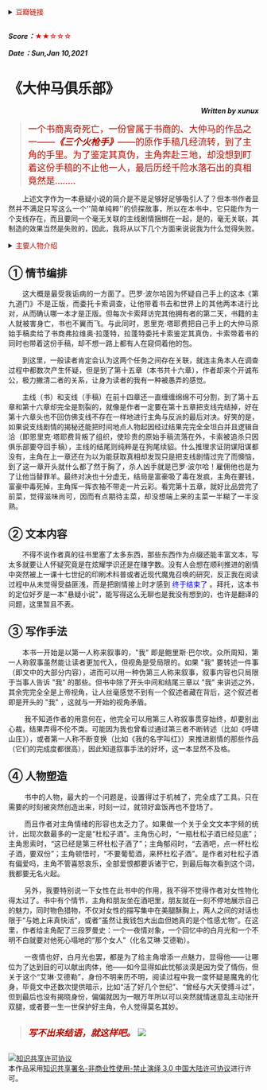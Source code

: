 <details>
    <summary><font color=blue**>豆瓣链接</font> </summary>

##
[<p align=right>豆瓣读书</p>](https://book.douban.com/subject/1430534/) 
<img src='png/002.png' width=900> 
---
</details>

##

***Score：***<font color=yellow**>★★☆☆☆</font>

***Date：Sun,Jan 10,2021***


# 《大仲马俱乐部》
***<p align=right>Written by xunux</p>***


><font color=blue* size=4>一个书商离奇死亡，一份曾属于书商的、大仲马的作品之一——***《三个火枪手》***——的原作手稿几经流转，到了主角的手里。为了鉴定其真伪，主角奔赴三地，却没想到盯着这份手稿的不止他一人，最后历经千险水落石出的真相竟然是........</font>

<p align=justify>
&emsp;&emsp;上述文字作为一本悬疑小说的简介是不是足够好足够吸引人了？但本书作者显然并不满足只写这么一个''简单纯粹''的侦探故事，所以在本书中，它只能作为一个支线存在，而且要同一个毫无关联的主线剧情捆绑在一起，是的，毫无关联，其制造的效果当然是失败的，因此，我将从以下几个方面来说说我为什么觉得失败。
</p>

<details>
    <summary><font color=blue**>主要人物介绍</font> </summary>

```python
1. 卢卡斯·卡索：本书的主角，职业是赏金猎人，负责不择手段地从各处为雇主搜集他们想要的珍贵藏书。
2. 弗拉维奥·拉蓬特：主角的好友，书商，或者说中间商。
3. 巴罗·波尔哈：富豪，书籍收藏家，三本世上仅存的《第九道门》之一的拥有者。
4. 鲍里斯·巴尔坎：故事中的第一人称“我”，书评家，大仲马俱乐部主办者。
5. 恩里克·塔耶费：书籍收藏家，大仲马俱乐部成员。
6. 利亚娜·塔耶费：恩里克·塔耶费的妻子，大仲马俱乐部成员。
```
</details>

## ① 情节编排
<p align=justify>
&emsp;&emsp;这大概是最受我诟病的一方面了。巴罗·波尔哈因为怀疑自己手上的这本《第九道门》不是正版，而委托卡索调查，让他带着书去和世界上的其他两本进行比对，从而确认哪一本才是正版。但每次卡索拜访完其他拥有者的第二天，书籍的主人就被害身亡，书也不翼而飞。与此同时，恩里克·塔耶费把自己手上的大仲马原始手稿卖给了书商弗拉维奥·拉蓬特，拉蓬特委托卡索鉴定其真伪，卡索带着书的同时也带着这份手稿，却不想一路上都有人在窥伺着他的包。
</p>

<p align=justify>
&emsp;&emsp;到这里，一般读者肯定会认为这两个任务之间存在关联，就连主角本人在调查过程中都数次产生怀疑，但是到了第十五章（本书共十六章），作者却来个开诚布公，极力撇清二者的关系，让身为读者的我有一种被愚弄的感觉。
</p>

<p align=justify>
&emsp;&emsp;主线（书）和支线（手稿）在前十四章还一直缠缠绵绵不可分割，到了第十五章和第十六章却完全是割裂的，就像是作者一定要在第十五章把支线完结掉，好在第十六章头也不回仿佛支线不存在一样地进行主角与反派的最后对决。好笑的是，如果说支线剧情的揭秘还能把时间地点人物起因经过结果完完全全坦白并且逻辑自洽（即恩里克·塔耶费背叛了组织，使珍贵的原始手稿流落在外，卡索被追杀只因俱乐部要夺回手稿），主线的结尾则纯粹是在狗尾续貂。什么推理求证阴谋阳谋都没有，主角在上一章还在为以为能获取真相却发现只是把支线剧情过完了而懊恼，到了这一章开头就什么都了然于胸了，杀人凶手就是巴罗·波尔哈！雇佣他也是为了让他当替罪羊。最终对决也十分虚无，结局是富豪吸了毒在发疯，主角在要钱，富豪中毒死掉，主角挥一挥衣袖不带走一片云彩。看完第十五章，就好比品尝完了前菜，觉得滋味尚可，因而有点期待主菜，却没想端上来的主菜一半糊了一半没熟。
</p>

## ② 文本内容

<p align=justify>
&emsp;&emsp;不得不说作者真的往书里塞了太多东西，那些东西作为点缀还能丰富文本，写太多就要让人怀疑究竟是在炫耀学识还是在赚字数。没有人会想在顺利推进的剧情中突然被上一课十七世纪的印刷术科普或者近现代魔鬼召唤的研究，反正我在阅读过程中从未觉得受益匪浅，而是把剧情接上时才感到 <font color=blue>终于结束了</font> 。拜托，这本书的定位好歹是一本"悬疑小说"，能写得这么无聊也是我没有想到的，也许是翻译的问题，这里暂且不表。
</p>

## ③ 写作手法
<p align=justify>
&emsp;&emsp;本书一开始是以第一人称来叙事的，"我" 即是鲍里斯·巴尔坎。众所周知，第一人称叙事虽然能让读者更加代入，但视角是受局限的。如果 "我" 要转述一件事（即文中的大部分内容），进而可以用一种伪第三人称来叙事，叙事内容也只局限于当事人告诉 "我" 的那些。但书中除了开头中间和结尾三章以 "我" 来讲述之外，其余完完全全是上帝视角，让人丝毫感觉不到有一个叙述者藏在背后，这个叙述者即是开头的 "我" ，这就与一开始的视角矛盾。
</p>

<p align=justify>
&emsp;&emsp;
我不知道作者的用意何在，他完全可以用第三人称叙事贯穿始终，却要别出心裁，结果弄得不伦不类。可能因为我也曾看过通过第三者不断转述（比如《呼啸山庄》），或者第一人称不断变换（比如《我的名字叫红》）来推进剧情的那些作品（它们的完成度都很高），因此知道叙事手法的好坏，这一本显然不及格。
</p>

## ④ 人物塑造
<p align=justify>
&emsp;&emsp;
书中的人物，最大的一个问题是，设置得过于机械了，完全成了工具。只在需要的时刻被突然创造出来，时刻一过，就领好盒饭再也不登场了。
</p>

<p align=justify>
&emsp;&emsp;
而且作者对主角情绪的形容也太乏力了。如果做一个关于全文文本字频的统计，出现次数最多的一定是“杜松子酒”。主角伤心时，“一瓶杜松子酒已经见底”；主角思索时，“这已经是第三杯杜松子酒了”；主角郁闷时，“去酒吧，点一杯杜松子酒，要双份”；主角顿悟时，“不要葡萄酒，来杯杜松子酒”。是作者对杜松子酒有偏爱吗，主角不管喜怒哀乐，全部爱恨都要诉诸于它，到最后每次看到这个词，我都要无名火起。
</p>

<p align=justify>
&emsp;&emsp;
另外，我要特别说一下女性在此书中的作用，我不得不觉得作者对女性物化得太过了。书中有个情节，主角和朋友坐在酒吧里，朋友就在一刻不停地展示自己的魅力，同时物色猎物，不仅对女性的描写集中在美腿酥胸上，两人之间的对话也限于“与她上床真快活”，或者“虽然让我钱包大出血但她真的是个性感尤物”。在这里，作者给主角配了三段罗曼史：一个一夜情对象，一个回忆中的白月光和一个不明不白就要对他死心塌地的“那个女人”（化名艾琳·艾德勒）。
</p>

<p align=justify>
&emsp;&emsp;
一夜情也好，白月光也罢，都是为了给主角增添一点魅力，显得他——让哪位为了达到目的可以献出肉体，他——如今显得如此忧郁淡漠是因为受了情伤，但关于这个“艾琳·艾德勒”，身份不明来历不明，阅读过程中我一度怀疑是魔鬼的化身，毕竟文中还数次提供暗示，比如“活了好几个世纪”、“曾经与大天使搏斗过”，但到最后也没有揭晓身份，偏偏就因为一眼万年所以可以突然就情迷意乱主动张开双腿，或者要一生一世保护好主角，令人觉得莫名其妙。
</p>

##
> <font size=4 color=blue**> ***写不出来结语，就这样吧。***  </font> <img src="https://tse4-mm.cn.bing.net/th/id/OIP.IkdCJVTyCTRyHEZRchCMEgAAAA?pid=Api&rs=1" width=70>

##
<a rel="license" href="http://creativecommons.org/licenses/by-nc-nd/3.0/cn/"><img alt="知识共享许可协议" style="border-width:0" src="https://i.creativecommons.org/l/by-nc-nd/3.0/cn/88x31.png" /></a><br />本作品采用<a rel="license" href="http://creativecommons.org/licenses/by-nc-nd/3.0/cn/">知识共享署名-非商业性使用-禁止演绎 3.0 中国大陆许可协议</a>进行许可。
